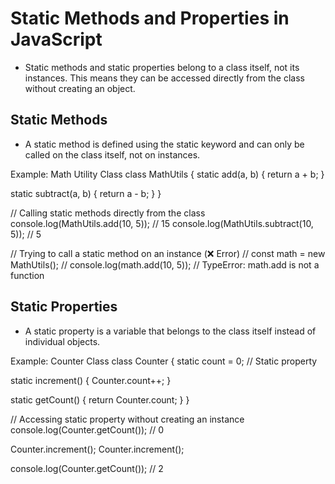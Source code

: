 # Static Methods and Properties in JavaScript
- Static methods and static properties belong to a class itself, not its instances. This means they can be accessed directly from the class without creating an object.

## Static Methods
- A static method is defined using the static keyword and can only be called on the class itself, not on instances.

Example: Math Utility Class
class MathUtils {
  static add(a, b) {
    return a + b;
  }

  static subtract(a, b) {
    return a - b;
  }
}

// Calling static methods directly from the class
console.log(MathUtils.add(10, 5));      // 15
console.log(MathUtils.subtract(10, 5)); // 5

// Trying to call a static method on an instance (❌ Error)
// const math = new MathUtils();
// console.log(math.add(10, 5)); // TypeError: math.add is not a function

## Static Properties
- A static property is a variable that belongs to the class itself instead of individual objects.

Example: Counter Class
class Counter {
  static count = 0; // Static property

  static increment() {
    Counter.count++;
  }

  static getCount() {
    return Counter.count;
  }
}

// Accessing static property without creating an instance
console.log(Counter.getCount()); // 0

Counter.increment();
Counter.increment();

console.log(Counter.getCount()); // 2
